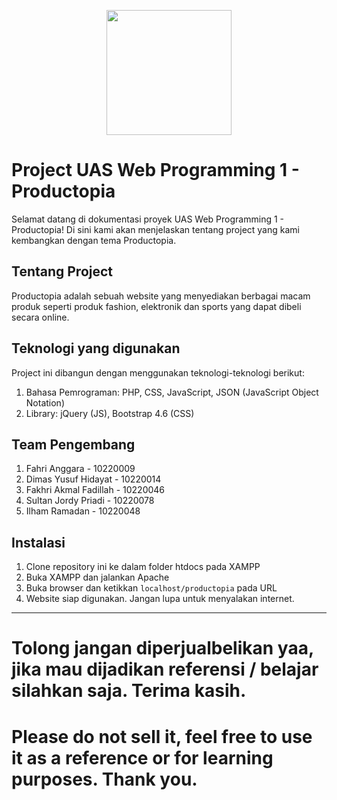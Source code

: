 
<p align="center"><a href="https://bsi.ac.id" target="_blank"><img src="https://pbs.twimg.com/media/DpNiWO7UcAUQKEq.png" width="200"></a></p>

# Project UAS Web Programming 1 - Productopia

Selamat datang di dokumentasi proyek UAS Web Programming 1 - Productopia! Di sini kami akan menjelaskan tentang project yang kami kembangkan dengan tema Productopia.

## Tentang Project

Productopia adalah sebuah website yang menyediakan berbagai macam produk seperti produk fashion, elektronik dan sports yang dapat dibeli secara online.

## Teknologi yang digunakan

Project ini dibangun dengan menggunakan teknologi-teknologi berikut:
1. Bahasa Pemrograman: PHP, CSS, JavaScript, JSON (JavaScript Object Notation)
2. Library: jQuery (JS), Bootstrap 4.6 (CSS)

## Team Pengembang 

1. Fahri Anggara - 10220009
2. Dimas Yusuf Hidayat - 10220014
3. Fakhri Akmal Fadillah - 10220046
4. Sultan Jordy Priadi - 10220078
5. Ilham Ramadan - 10220048

## Instalasi

1. Clone repository ini ke dalam folder htdocs pada XAMPP
2. Buka XAMPP dan jalankan Apache 
3. Buka browser dan ketikkan `localhost/productopia` pada URL
4. Website siap digunakan. Jangan lupa untuk menyalakan internet.

---

# Tolong jangan diperjualbelikan yaa, jika mau dijadikan referensi / belajar silahkan saja. Terima kasih.
# Please do not sell it, feel free to use it as a reference or for learning purposes. Thank you.
